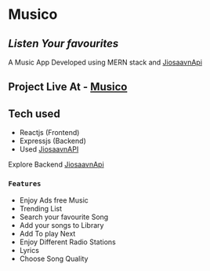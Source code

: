 # Musico
## _Listen Your favourites_
A Music App Developed using MERN stack and [JiosaavnApi](https://github.com/coolguy08/jiosaavn_api)

## Project Live At - [Musico](https://web-musico.herokuapp.com/)



## Tech used
- Reactjs (Frontend)  
- Expressjs (Backend)
- Used [JiosaavnAPI](https://github.com/coolguy08/jiosaavn_api)

 Explore Backend [JiosaavnApi](https://github.com/coolguy08/jiosaavn_api)

### `Features`
- Enjoy Ads free Music
- Trending List
- Search your favourite Song
- Add your songs to Library
- Add To play Next
- Enjoy Different Radio Stations
- Lyrics
- Choose Song Quality














 
